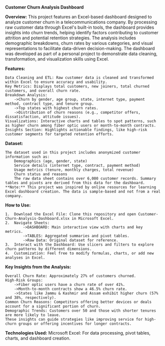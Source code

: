 **Customer Churn Analysis Dashboard**

**Overview:**
This project features an Excel-based dashboard designed to analyze customer churn in a telecommunications company. By processing raw customer data through Excel's built-in tools, the dashboard provides insights into churn trends, helping identify factors contributing to customer attrition and potential retention strategies. The analysis includes demographic breakdowns, churn rates by various categories, and visual representations to facilitate data-driven decision-making.
    The dashboard was developed as part of a personal project to demonstrate data cleaning, transformation, and visualization skills using Excel.
	
**Features:**

    Data Cleaning and ETL: Raw customer data is cleaned and transformed within Excel to ensure accuracy and usability. 
	Key Metrics: Displays total customers, new joiners, total churned customers, and overall churn rate.
    Breakdown Analysis: 
		->Churn by gender, age group, state, internet type, payment method, contract type, and tenure group.
        ->Top states with highest churn rates.
        ->Distribution of churn reasons (e.g., competitor offers, dissatisfaction, attitude issues).
    Visualizations: Interactive charts and tables to spot patterns, such as higher churn among fiber optic users or month-to-month contracts.
    Insights Section: Highlights actionable findings, like high-risk customer segments for targeted retention efforts.
			
**Dataset:**

	The dataset used in this project includes anonymized customer information such as:
	    Demographics (age, gender, state)
	    Service details (internet type, contract, payment method)
	    Usage metrics (tenure, monthly charges, total revenue)
	    Churn status and reasons
        The raw data sheet contains over 6,000 customer records. Summary tables and pivots are derived from this data for the dashboard.  
	**Note:** This project was inspired by online resources for learning Excel dashboard creation. The data is sample-based and not from a real company.

**How to Use:**

	1.	Download the Excel File: Clone this repository and open Customer-Churn-Analysis-Dashboard.xlsx in Microsoft Excel.
    2.	Navigate Sheets:
        	->DASHBOARD: Main interactive view with charts and key metrics.
    	    ->TABLES: Aggregated summaries and pivot tables.
    	    ->Raw Data: Original dataset for reference.
    3.	Interact with the Dashboard: Use slicers and filters to explore churn patterns by different dimensions.
    4.	Customization: Feel free to modify formulas, charts, or add new analyses in Excel.

**Key Insights from the Analysis:**

 	Overall Churn Rate: Approximately 27% of customers churned.
	High-Risk Groups:
    	->Fiber optic users have a churn rate of over 41%.
	    ->Month-to-month contracts show a 46.5% churn rate.
	    ->States like Jammu & Kashmir and Assam exhibit higher churn (57% and 38%, respectively).
    Common Churn Reasons: Competitors offering better devices or deals account for a significant portion of churn.
	Demographic Trends: Customers over 50 and those with shorter tenures are more likely to leave.
    These insights can guide strategies like improving service for high-churn groups or offering incentives for longer contracts.

**Technologies Used:**
    Microsoft Excel: For data processing, pivot tables, charts, and dashboard creation. 
